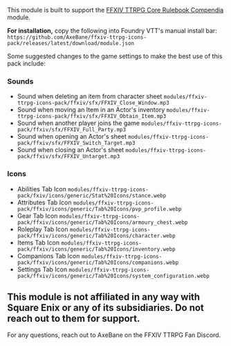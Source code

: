 
This module is built to support the [FFXIV TTRPG Core Rulebook Compendia](https://github.com/AxeBane/ffxiv-ttrpg-core-rulebook-compendia) module.

**For installation,** copy the following into Foundry VTT's manual install bar: ``https://github.com/AxeBane/ffxiv-ttrpg-icons-pack/releases/latest/download/module.json``

Some suggested changes to the game settings to make the best use of this pack include:

### Sounds
* Sound when deleting an item from character sheet ``modules/ffxiv-ttrpg-icons-pack/ffxiv/sfx/FFXIV_Close_Window.mp3``
* Sound when moving an Item in an Actor's inventory ``modules/ffxiv-ttrpg-icons-pack/ffxiv/sfx/FFXIV_Obtain_Item.mp3``
* Sound when another player joins the game ``modules/ffxiv-ttrpg-icons-pack/ffxiv/sfx/FFXIV_Full_Party.mp3``
* Sound when opening an Actor's sheet ``modules/ffxiv-ttrpg-icons-pack/ffxiv/sfx/FFXIV_Switch_Target.mp3``
* Sound when closing an Actor's sheet ``modules/ffxiv-ttrpg-icons-pack/ffxiv/sfx/FFXIV_Untarget.mp3``
### Icons
* Abilities Tab Icon ``modules/ffxiv-ttrpg-icons-pack/fxiv/icons/generic/Stat%20Icons/stance.webp``
* Attributes Tab Icon ``modules/ffxiv-ttrpg-icons-pack/ffxiv/icons/generic/Tab%20Icons/pvp_profile.webp``
* Gear Tab Icon ``modules/ffxiv-ttrpg-icons-pack/ffxiv/icons/generic/Tab%20Icons/armoury_chest.webp``
* Roleplay Tab Icon ``modules/ffxiv-ttrpg-icons-pack/ffxiv/icons/generic/Tab%20Icons/character.webp``
* Items Tab Icon ``modules/ffxiv-ttrpg-icons-pack/ffxiv/icons/generic/Tab%20Icons/inventory.webp``
* Companions Tab Icon ``modules/ffxiv-ttrpg-icons-pack/ffxiv/icons/generic/Tab%20Icons/companions.webp``
* Settings Tab Icon ``modules/ffxiv-ttrpg-icons-pack/ffxiv/icons/generic/Tab%20Icons/system_configuration.webp``


## This module is not affiliated in any way with Square Enix or any of its subsidiaries. Do not reach out to them for support.

For any questions, reach out to AxeBane on the FFXIV TTRPG Fan Discord.
